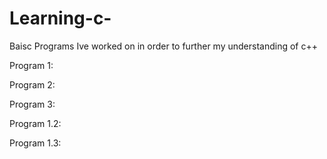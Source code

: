 # Learning-c-
Baisc Programs Ive worked on in order to further my understanding of c++

Program 1:

Program 2:

Program 3:

Program 1.2:

Program 1.3:
